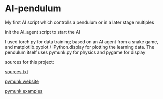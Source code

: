 # AI-pendulum
My first AI script which controlls a pendulum or in a later stage multiples

init the AI_agent script to start the AI

I used torch.py for data training; based on an AI agent from a snake game,
and matplotlib.pyplot / IPython.display for plotting the learning data.
The pendulum itself uses pymunk.py for physics and pygame for display
    
sources for this project:

[sources.txt](https://github.com/MichailMR/AI-pendulum/blob/master/Sources.txt)

[pymunk website](http://www.pymunk.org/en/latest/index.html)

[pymunk examples](https://github.com/viblo/pymunk/tree/master/examples)
